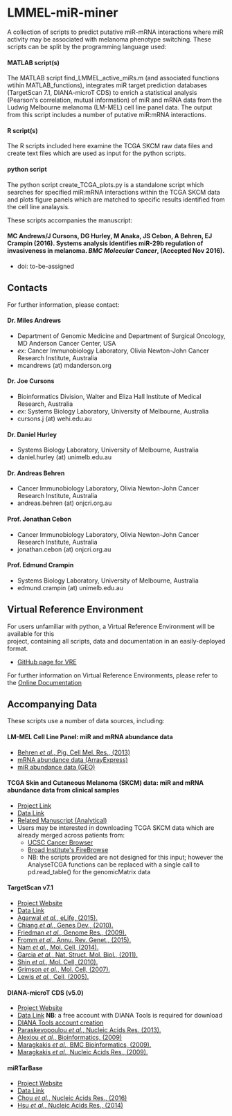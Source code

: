 # LMMEL-miR-miner
A collection of scripts to predict putative miR-mRNA interactions where miR activity may be associated with melanoma
phenotype switching. These scripts can be split by the programming language used:

#### MATLAB script(s)
The MATLAB script find_LMMEL_active_miRs.m (and associated functions wtihin MATLAB_functions), integrates 
miR target prediction databases (TargetScan 7.1, DIANA-microT CDS) to enrich a statistical analysis 
(Pearson's correlation, mutual information) of miR and mRNA data from the Ludwig Melbourne melanoma (LM-MEL) 
cell line panel data. The output from this script includes a number of putative miR:mRNA interactions.

#### R script(s)
The R scripts included here examine the TCGA SKCM raw data files and create text files which are used as input for
the python scripts.

#### python script
The python script create_TCGA_plots.py is a standalone script which searches for specified miR:mRNA interactions
within the TCGA SKCM data and plots figure panels which are matched to specific results identified from the cell line analaysis.


These scripts accompanies the manuscript:
#### MC Andrews/J Cursons, DG Hurley, M Anaka, JS Cebon, A Behren, EJ Crampin (2016). Systems analysis identifies miR-29b regulation of invasiveness in melanoma. *BMC Molecular Cancer*, (Accepted Nov 2016).
* doi: to-be-assigned


## Contacts
For further information, please contact:

#### Dr. Miles Andrews
* Department of Genomic Medicine and Department of Surgical Oncology, MD Anderson Cancer Center, USA
* *ex*: Cancer Immunobiology Laboratory, Olivia Newton-John Cancer Research Institute, Australia  
* mcandrews (at) mdanderson.org

#### Dr. Joe Cursons
* Bioinformatics Division, Walter and Eliza Hall Institute of Medical Research, Australia
* *ex*: Systems Biology Laboratory, University of Melbourne, Australia  
* cursons.j (at) wehi.edu.au

#### Dr. Daniel Hurley 
* Systems Biology Laboratory, University of Melbourne, Australia  
* daniel.hurley (at) unimelb.edu.au

#### Dr. Andreas Behren
* Cancer Immunobiology Laboratory, Olivia Newton-John Cancer Research Institute, Australia  
* andreas.behren (at) onjcri.org.au

#### Prof. Jonathan Cebon
* Cancer Immunobiology Laboratory, Olivia Newton-John Cancer Research Institute, Australia  
* jonathan.cebon (at) onjcri.org.au

#### Prof. Edmund Crampin
* Systems Biology Laboratory, University of Melbourne, Australia  
* edmund.crampin (at) unimelb.edu.au


## Virtual Reference Environment

For users unfamiliar with python, a Virtual Reference Environment will be available for this  
project, containing all scripts, data and documentation in an easily-deployed format.
* [GitHub page for VRE]( http://github.com/uomsystemsbiology/LMMEL-miR-miner_reference_environment )

For further information on Virtual Reference Environments, please refer to the
[Online Documentation]( http://uomsystemsbiology.github.io/research/reference-environments/ )


## Accompanying Data

These scripts use a number of data sources, including:

#### LM-MEL Cell Line Panel: miR and mRNA abundance data
* [Behren *et al.*, Pig. Cell Mel. Res., (2013)]( http://dx.doi.org/10.1111/pcmr.12097 )
* [mRNA abundance data (ArrayExpress)]( https://www.ebi.ac.uk/arrayexpress/experiments/E-MTAB-1496/ )
* [miR abundance data (GEO)]( http://www.ncbi.nlm.nih.gov/geo/query/acc.cgi?acc=GSE89438 )

#### TCGA Skin and Cutaneous Melanoma (SKCM) data: miR and mRNA abundance data from clinical samples
* [Project Link]( http://cancergenome.nih.gov/ )
* [Data Link]( https://tcga-data.nci.nih.gov/tcga/tcgaCancerDetails.jsp?diseaseType=SKCM&diseaseName=Skin%20Cutaneous%20Melanoma )
* [Related Manuscript (Analytical)]( http://dx.doi.org/10.1111/pcmr.12374 )
* Users may be interested in downloading TCGA SKCM data which are already merged across patients from:
  * [UCSC Cancer Browser]( https://genome-cancer.ucsc.edu/proj/site/hgHeatmap/ )
  * [Broad Institute's FireBrowse]( http://firebrowse.org/ )
  * NB: the scripts provided are not designed for this input; however the AnalyseTCGA functions can be replaced with a single call to pd.read_table() for the genomicMatrix data

#### TargetScan v7.1
* [Project Website]( http://http://www.targetscan.org/vert_71/ )
* [Data Link]( http://www.targetscan.org/cgi-bin/targetscan/data_download.vert71.cgi )
* [Agarwal *et al.*, eLife, (2015).]( http://dx.doi.org/10.7554/eLife.05005 )
* [Chiang *et al.*, Genes Dev., (2010).]( http://dx.doi.org/10.1101/gad.1884710 )
* [Friedman *et al.*, Genome Res., (2009).]( http://dx.doi.org/10.1101/gr.082701 )
* [Fromm *et al.*, Annu. Rev. Genet., (2015).]( http://dx.doi.org/10.1146/annurev-genet-120213-092023 )
* [Nam *et al.*, Mol. Cell, (2014).]( http://dx.doi.org/10.1016/j.molcel.2014.02.013 )
* [Garcia *et al.*, Nat. Struct. Mol. Biol., (2011).]( http://dx.doi.org/10.1038/nsmb.2115 )
* [Shin *et al.*, Mol. Cell, (2010).]( http://dx.doi.org/10.1016/j.molcel.2010.06.005 )
* [Grimson *et al.*, Mol. Cell, (2007).]( http://dx.doi.org/10.1016/j.molcel.2007.06.017 )
* [Lewis *et al.*, Cell, (2005).]( http://dx.doi.org/10.1016/j.cell.2004.12.035 )

#### DIANA-microT CDS (v5.0)
* [Project Website]( http://diana.imis.athena-innovation.gr/DianaTools/index.php )
* [Data Link]( http://to-be-fixed ) **NB**: a free account with DIANA Tools is required for download
* [DIANA Tools account creation]( http://diana.imis.athena-innovation.gr/DianaTools/index.php?r=user/create )
* [Paraskevopoulou *et al.*, Nucleic Acids Res. (2013).]( http://dx.doi.org/10.1093/nar/gkt393 )
* [Alexiou *et al.*, Bioinformatics, (2009)]( http://dx.doi.org/10.1093/bioinformatics/btp565 )
* [Maragkakis *et al.*, BMC Bioinformatics, (2009).]( http://dx.doi.org/10.1186/1471-2105-10-295 )
* [Maragkakis *et al.*, Nucleic Acids Res., (2009).]( http://dx.doi.org/10.1093/nar/gkp292 )

#### miRTarBase
* [Project Website]( http://http://mirtarbase.mbc.nctu.edu.tw/ )
* [Data Link]( http://mirtarbase.mbc.nctu.edu.tw/php/download.php )
* [Chou *et al.*, Nucleic Acids Res., (2016)]( http://dx.doi.org/10.1093/nar/gkv1258 )
* [Hsu *et al.*, Nucleic Acids Res., (2014)]( http://dx.doi.org/10.1093/nar/gkt1266 )
